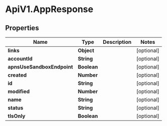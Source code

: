 # ApiV1.AppResponse

## Properties

Name | Type | Description | Notes
------------ | ------------- | ------------- | -------------
**links** | **Object** |  | [optional] 
**accountId** | **String** |  | [optional] 
**apnsUseSandboxEndpoint** | **Boolean** |  | [optional] 
**created** | **Number** |  | [optional] 
**id** | **String** |  | [optional] 
**modified** | **Number** |  | [optional] 
**name** | **String** |  | [optional] 
**status** | **String** |  | [optional] 
**tlsOnly** | **Boolean** |  | [optional] 


